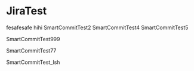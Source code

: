 # JiraTest


fesafesafe
hihi
SmartCommitTest2
SmartCommitTest4
SmartCommitTest5

SmartCommitTest999

SmartCommitTest77

SmartCommitTest_lsh
